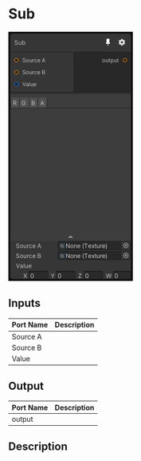 # Sub
![Mixture.SubNode](../../images/Mixture.SubNode.png)
## Inputs
Port Name | Description
--- | ---
Source A | 
Source B | 
Value | 

## Output
Port Name | Description
--- | ---
output | 

## Description

